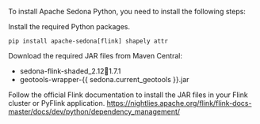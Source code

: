 <!--
 Licensed to the Apache Software Foundation (ASF) under one
 or more contributor license agreements.  See the NOTICE file
 distributed with this work for additional information
 regarding copyright ownership.  The ASF licenses this file
 to you under the Apache License, Version 2.0 (the
 "License"); you may not use this file except in compliance
 with the License.  You may obtain a copy of the License at

   http://www.apache.org/licenses/LICENSE-2.0

 Unless required by applicable law or agreed to in writing,
 software distributed under the License is distributed on an
 "AS IS" BASIS, WITHOUT WARRANTIES OR CONDITIONS OF ANY
 KIND, either express or implied.  See the License for the
 specific language governing permissions and limitations
 under the License.
 -->

To install Apache Sedona Python, you need to install the following steps:

Install the required Python packages.

```
pip install apache-sedona[flink] shapely attr
```

Download the required JAR files from Maven Central:

* sedona-flink-shaded_2.12:jar:1.7.1
* geotools-wrapper-{{ sedona.current_geotools }}.jar

Follow the official Flink documentation to install the JAR files in your Flink cluster or PyFlink application.
https://nightlies.apache.org/flink/flink-docs-master/docs/dev/python/dependency_management/
